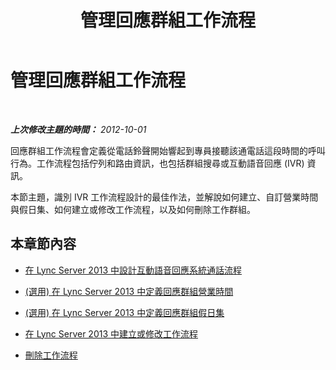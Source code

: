 ﻿---
title: 管理回應群組工作流程
TOCTitle: 管理回應群組工作流程
ms:assetid: 42cfccdd-2844-4875-b4e3-813e1df15f08
ms:mtpsurl: https://technet.microsoft.com/zh-tw/library/Gg520986(v=OCS.15)
ms:contentKeyID: 49290741
ms.date: 08/10/2015
mtps_version: v=OCS.15
ms.translationtype: HT
---

# 管理回應群組工作流程

 

_**上次修改主題的時間：** 2012-10-01_

回應群組工作流程會定義從電話鈴聲開始響起到專員接聽該通電話這段時間的呼叫行為。工作流程包括佇列和路由資訊，也包括群組搜尋或互動語音回應 (IVR) 資訊。

本節主題，識別 IVR 工作流程設計的最佳作法，並解說如何建立、自訂營業時間與假日集、如何建立或修改工作流程，以及如何刪除工作群組。

## 本章節內容

  - [在 Lync Server 2013 中設計互動語音回應系統通話流程](lync-server-2013-design-interactive-voice-response-call-flows.md)

  - [(選用) 在 Lync Server 2013 中定義回應群組營業時間](lync-server-2013-optional-define-response-group-business-hours.md)

  - [(選用) 在 Lync Server 2013 中定義回應群組假日集](lync-server-2013-optional-define-response-group-holiday-sets.md)

  - [在 Lync Server 2013 中建立或修改工作流程](lync-server-2013-create-or-modify-a-workflow.md)

  - [刪除工作流程](lync-server-2013-delete-a-workflow.md)

